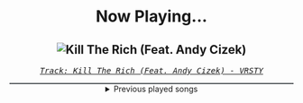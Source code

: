 <div align="center"> 
<h1>Now Playing...</h1>

![Kill The Rich (Feat. Andy Cizek)](https://i.scdn.co/image/ab67616d00001e02d3e2f8a8401171f957d866da)
--
_<samp><a href="https://open.spotify.com/track/1k8ZXpZCCCtL8eGiTWgUNK">Track: Kill The Rich (Feat. Andy Cizek) - VRSTY</a></samp>_

<div style="border: 1px #4B5054 solid"></div>
<details>
  <summary>
    Previous played songs
  </summary>
  <table>
    <thead>
      <tr>
        <th>
          Artist
        </th>
        <th>
          Song
        </th>
        <th>
          Link
        </th>
      </tr>
    </thead>
    <tbody>
      <tr><td>VRSTY</td><td>Kill The Rich (Feat. Andy Cizek)</td><td><a href="https://open.spotify.com/track/1k8ZXpZCCCtL8eGiTWgUNK">https://open.spotify.com/track/1k8ZXpZCCCtL8eGiTWgUNK</a></td></tr><tr><td>Léo Delibes</td><td>Le roi s'amuse: Pavane</td><td><a href="https://open.spotify.com/track/6h7ixSEuRKEDgyRe1EzFKi">https://open.spotify.com/track/6h7ixSEuRKEDgyRe1EzFKi</a></td></tr><tr><td>Johannes Brahms</td><td>16 Waltzes, Op. 39: No. 9 In D Minor</td><td><a href="https://open.spotify.com/track/0BFXtfNDEYp9AkCIQIaa2J">https://open.spotify.com/track/0BFXtfNDEYp9AkCIQIaa2J</a></td></tr><tr><td>Carl Philipp Emanuel Bach</td><td>Solfeggio, H. 220</td><td><a href="https://open.spotify.com/track/3MHiOpWCWQQgJAplRWxsbJ">https://open.spotify.com/track/3MHiOpWCWQQgJAplRWxsbJ</a></td></tr><tr><td>Ludwig van Beethoven</td><td>Beethoven: Piano Sonata No. 23 in F Minor, Op. 57 "Appassionata": III. Allegro ma non troppo</td><td><a href="https://open.spotify.com/track/4YVdlDcS7eK5CVhep29vnd">https://open.spotify.com/track/4YVdlDcS7eK5CVhep29vnd</a></td></tr><tr><td>Janos Sebestyen</td><td>Prelude In D Minor, BWV 926 : Prelude In D Minor, BWV 926</td><td><a href="https://open.spotify.com/track/5ZUachQ574VccyTQL2MXRR">https://open.spotify.com/track/5ZUachQ574VccyTQL2MXRR</a></td></tr><tr><td>Blagoje Bersa</td><td>Ballabile</td><td><a href="https://open.spotify.com/track/5FOHcVVCLe3e7hA1nP4bv9">https://open.spotify.com/track/5FOHcVVCLe3e7hA1nP4bv9</a></td></tr><tr><td>Niccolò Paganini</td><td>Sonata concertata in A Major, Op. 61, MS 2: III. Rondeu - Allegretto con brio scherzando</td><td><a href="https://open.spotify.com/track/4MozLSat8lL85MTfqpS2RD">https://open.spotify.com/track/4MozLSat8lL85MTfqpS2RD</a></td></tr><tr><td>Niccolò Paganini</td><td>Paganini / Arr. Kreisler: Violin Concerto No. 2 in B Minor, Op. 7 "La campanella": III. Rondo "La campanella"</td><td><a href="https://open.spotify.com/track/6w3I6ZtgFFjGhTpTtTjlSZ">https://open.spotify.com/track/6w3I6ZtgFFjGhTpTtTjlSZ</a></td></tr><tr><td>Social Kid</td><td>Insomnia</td><td><a href="https://open.spotify.com/track/4jXIAKono8sFZYG3wA0wm1">https://open.spotify.com/track/4jXIAKono8sFZYG3wA0wm1</a></td></tr><tr><td>Scandroid</td><td>Shadow of the Drones</td><td><a href="https://open.spotify.com/track/2aDw1tT8vyu0ZDIdeYO7bS">https://open.spotify.com/track/2aDw1tT8vyu0ZDIdeYO7bS</a></td></tr><tr><td>Mblue</td><td>Haunting Me</td><td><a href="https://open.spotify.com/track/22T685Nf4QDm2h7ICU4ZWu">https://open.spotify.com/track/22T685Nf4QDm2h7ICU4ZWu</a></td></tr><tr><td>The Anix</td><td>Cut Me - INHUMAN Remix</td><td><a href="https://open.spotify.com/track/2L24n2rDQGWoTirLNtpa6O">https://open.spotify.com/track/2L24n2rDQGWoTirLNtpa6O</a></td></tr><tr><td>Mega Drive</td><td>METACURSE</td><td><a href="https://open.spotify.com/track/1TKq9oHSlaiulZdfRGPC54">https://open.spotify.com/track/1TKq9oHSlaiulZdfRGPC54</a></td></tr><tr><td>Circle of Dust</td><td>Deviate - Void Chapter Remix</td><td><a href="https://open.spotify.com/track/6FGAJuPKk4VuNdJhGqxVrp">https://open.spotify.com/track/6FGAJuPKk4VuNdJhGqxVrp</a></td></tr><tr><td>Toronto Is Broken</td><td>Breed (feat. REEBZ)</td><td><a href="https://open.spotify.com/track/5cQwBnsRxUhbKDK2C6fR4n">https://open.spotify.com/track/5cQwBnsRxUhbKDK2C6fR4n</a></td></tr><tr><td>Celldweller</td><td>Shapeshifter (feat. Styles of Beyond) - Zardonic & Pythius Remix</td><td><a href="https://open.spotify.com/track/2UuHVdvmK8hcjLF6ek117I">https://open.spotify.com/track/2UuHVdvmK8hcjLF6ek117I</a></td></tr><tr><td>Toronto Is Broken</td><td>Raw (feat. REEBZ & Sebotage)</td><td><a href="https://open.spotify.com/track/1Un1FsamTO7pFqO7e16fUm">https://open.spotify.com/track/1Un1FsamTO7pFqO7e16fUm</a></td></tr><tr><td>The Anix</td><td>Missile</td><td><a href="https://open.spotify.com/track/1LNE7fC5D7fjipwng8IXGu">https://open.spotify.com/track/1LNE7fC5D7fjipwng8IXGu</a></td></tr><tr><td>The Browning</td><td>Poison</td><td><a href="https://open.spotify.com/track/1WlMUDPtyya64izMHayWdP">https://open.spotify.com/track/1WlMUDPtyya64izMHayWdP</a></td></tr>
    </tbody>
  </table>
</details>

</div>
